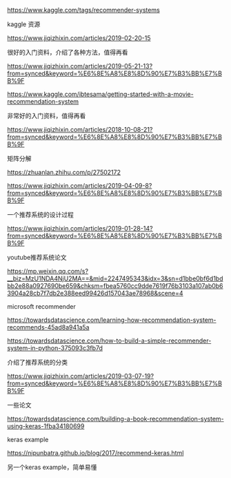 

https://www.kaggle.com/tags/recommender-systems

kaggle 资源



https://www.jiqizhixin.com/articles/2019-02-20-15

很好的入门资料，介绍了各种方法，值得再看

https://www.jiqizhixin.com/articles/2019-05-21-13?from=synced&keyword=%E6%8E%A8%E8%8D%90%E7%B3%BB%E7%BB%9F

https://www.kaggle.com/ibtesama/getting-started-with-a-movie-recommendation-system

非常好的入门资料，值得再看

https://www.jiqizhixin.com/articles/2018-10-08-21?from=synced&keyword=%E6%8E%A8%E8%8D%90%E7%B3%BB%E7%BB%9F

矩阵分解

https://zhuanlan.zhihu.com/p/27502172

https://www.jiqizhixin.com/articles/2019-04-09-8?from=synced&keyword=%E6%8E%A8%E8%8D%90%E7%B3%BB%E7%BB%9F

一个推荐系统的设计过程

https://www.jiqizhixin.com/articles/2019-01-28-14?from=synced&keyword=%E6%8E%A8%E8%8D%90%E7%B3%BB%E7%BB%9F

youtube推荐系统论文

https://mp.weixin.qq.com/s?__biz=MzU1NDA4NjU2MA==&mid=2247495343&idx=3&sn=d1bbe0bf6d1bdbb2e88a0927690be659&chksm=fbea5760cc9dde7619f76b3103a107ab0b63904a28cb7f7db2e388eed99426d157043ae78968&scene=4

microsoft recommender

https://towardsdatascience.com/learning-how-recommendation-system-recommends-45ad8a941a5a

https://towardsdatascience.com/how-to-build-a-simple-recommender-system-in-python-375093c3fb7d

介绍了推荐系统的分类

https://www.jiqizhixin.com/articles/2019-03-07-19?from=synced&keyword=%E6%8E%A8%E8%8D%90%E7%B3%BB%E7%BB%9F

一些论文

https://towardsdatascience.com/building-a-book-recommendation-system-using-keras-1fba34180699

keras example

https://nipunbatra.github.io/blog/2017/recommend-keras.html

另一个keras example，简单易懂


